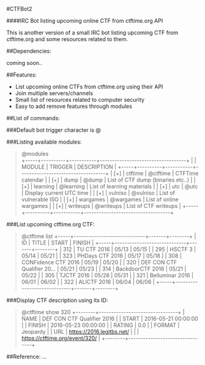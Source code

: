 #CTFBot2
 
####IRC Bot listing upcoming online CTF from ctftime.org API

This is another version of a small IRC bot listing upcoming CTF from ctftime.org and some resources related to them.

##Dependencies:

coming soon..

##Features:

* List upcoming online CTFs from ctftime.org using their API
* Join multiple servers/channels
* Small list of resources related to computer security
* Easy to add remove features through modules

##List of commands:

###Default bot trigger character is @

###Listing available modules:

>@modules                                                          
>+-----+----------+-----------+-----------------------------------+
>|     | MODULE   | TRIGGER   | DESCRIPTION                       |
>+-----+----------+-----------+-----------------------------------+
>| [+] | ctftime  | @ctftime  | CTFTime calendar                  |
>| [+] | dump     | @dump     | List of CTF dump (binaries etc..) |
>| [+] | learning | @learning | List of learning materials        |
>| [+] | utc      | @utc      | Display current UTC time          |
>| [+] | vulniso  | @vulniso  | List of vulnerable ISO            |
>| [+] | wargames | @wargames | List of online wargames           |
>| [+] | writeups | @writeups | List of CTF writeups              |
>+-----+----------+-----------+-----------------------------------+

###List upcoming ctftime.org CTF:

>@ctftime list
>+-----+-----------------------------+-------+--------+ 
>|  ID | TITLE                       | START | FINISH | 
>+-----+-----------------------------+-------+--------+ 
>| 312 | TU CTF 2016                 | 05/13 | 05/15  | 
>| 295 | HSCTF 3                     | 05/14 | 05/21  | 
>| 323 | PHDays CTF 2016             | 05/17 | 05/18  | 
>| 308 | CONFidence CTF 2016         | 05/19 | 05/20  | 
>| 320 | DEF CON CTF Qualifier 20... | 05/21 | 05/23  | 
>| 314 | BackdoorCTF 2016            | 05/21 | 05/22  | 
>| 305 | TJCTF 2016                  | 05/28 | 05/31  | 
>| 321 | Belluminar 2016             | 06/01 | 06/02  | 
>| 322 | ALICTF 2016                 | 06/04 | 06/06  | 
>+-----+-----------------------------+-------+--------+ 

###Display CTF description using its ID:

>@ctftime show 320
>+--------+--------------------------------+
>|   NAME | DEF CON CTF Qualifier 2016     |
>|  START | 2016-05-21 00:00:00            |
>| FINISH | 2016-05-23 00:00:00            |
>| RATING | 0.0                            |
>| FORMAT | Jeopardy                       |
>|    URL | https://2016.legitbs.net/      |
>|        | https://ctftime.org/event/320/ |
>+--------+--------------------------------+


##Reference:
...
